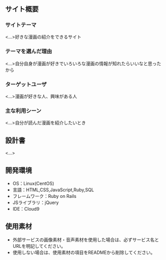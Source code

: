 
# <comics>

## サイト概要
### サイトテーマ
<...>好きな漫画の紹介をできるサイト

### テーマを選んだ理由
<...>自分自身が漫画が好きでいろいろな漫画の情報が知れたらいいなと思ったから

### ターゲットユーザ
<...>漫画が好きな人、興味がある人

### 主な利用シーン
<...>自分が読んだ漫画を紹介したいとき

## 設計書
<...>

## 開発環境
- OS：Linux(CentOS)
- 言語：HTML,CSS,JavaScript,Ruby,SQL
- フレームワーク：Ruby on Rails
- JSライブラリ：jQuery
- IDE：Cloud9

## 使用素材
- 外部サービスの画像素材・音声素材を使用した場合は、必ずサービス名とURLを明記してください。
- 使用しない場合は、使用素材の項目をREADMEから削除してください。